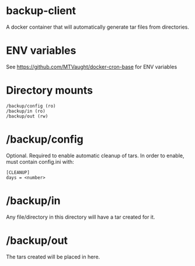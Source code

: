 # backup-client

A docker container that will automatically generate tar files from directories.

# ENV variables
See https://github.com/MTVaught/docker-cron-base for ENV variables

# Directory mounts

    /backup/config (ro)
    /backup/in (ro)
    /backup/out (rw)

# /backup/config
Optional. Required to enable automatic cleanup of tars.
In order to enable, must contain config.ini with:

    [CLEANUP]
    days = <number>

# /backup/in
Any file/directory in this directory will have a tar created for it.

# /backup/out
The tars created will be placed in here.

